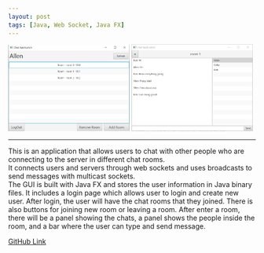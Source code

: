 ```yaml
---
layout: post
tags: [Java, Web Socket, Java FX]
---
```


<img src="assets/images/screenshot-chatapp1.PNG" alt="screenshot of 3D Maze" style="width: 49%; display: inline;">
<img src="assets/images/screenshot-chatapp2.PNG" alt="screenshot of 3D Maze" style="width: 49%; display: inline;">
<hr/>

This is an application that allows users to chat with other people who are connecting to the server in different chat rooms. \
It connects users and servers through web sockets and uses broadcasts to send messages with multicast sockets. \
The GUI is built with Java FX and stores the user information in Java binary files. It includes a login page which allows user to login and create new user. After login, the user will have the chat rooms that they joined. There is also buttons for joining new room or leaving a room. After enter a room, there will be a panel showing the chats, a panel shows the people inside the room, and a bar where the user can type and send message.

[GitHub Link](https://github.com/allenLQVE/Chat_Application)